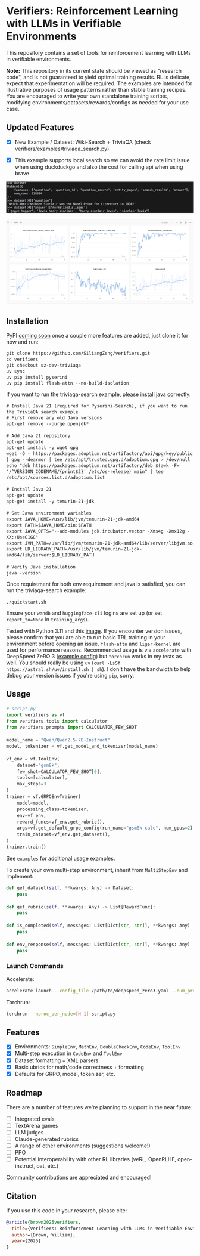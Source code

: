 # Verifiers: Reinforcement Learning with LLMs in Verifiable Environments

This repository contains a set of tools for reinforcement learning with LLMs in verifiable environments. 

**Note:** This repository in its current state should be viewed as "research code", and is not guaranteed to yield optimal training results. RL is delicate, expect that experimentation will be required. The examples are intended for illustrative purposes of usage patterns rather than stable training recipes. You are encouraged to write your own standalone training scripts, modifying environments/datasets/rewards/configs as needed for your use case.

## Updated Features

- [X] New Example / Dataset: Wiki-Search + TriviaQA (check verifiers/examples/triviaqa_search.py)

- [X] This example supports local search so we can avoid the rate limit issue when using duckduckgo and also the cost for calling api when using brave

![Dataset format (Question and Acceptable Answers)](Figures/triviaqa_dataset.png)

![Results of Multi-Step GRPO on TriviaQA + Wiki-Search](Figures/triviaqa_results.png)


## Installation

PyPI [coming soon](https://pypi.org/project/verifiers/) once a couple more features are added, just clone it for now and run:
```
git clone https://github.com/SiliangZeng/verifiers.git
cd verifiers
git checkout sz-dev-triviaqa
uv sync
uv pip install pyserini
uv pip install flash-attn --no-build-isolation
```

If you want to run the triviaqa-search example, please install java correctly:
```
# Install Java 21 (required for Pyserini-Search), if you want to run the TriviaQA search example
# First remove any old Java versions
apt-get remove --purge openjdk*

# Add Java 21 repository
apt-get update
apt-get install -y wget gpg
wget -O - https://packages.adoptium.net/artifactory/api/gpg/key/public | gpg --dearmor | tee /etc/apt/trusted.gpg.d/adoptium.gpg > /dev/null
echo "deb https://packages.adoptium.net/artifactory/deb $(awk -F= '/^VERSION_CODENAME/{print$2}' /etc/os-release) main" | tee /etc/apt/sources.list.d/adoptium.list

# Install Java 21
apt-get update
apt-get install -y temurin-21-jdk

# Set Java environment variables
export JAVA_HOME=/usr/lib/jvm/temurin-21-jdk-amd64
export PATH=$JAVA_HOME/bin:$PATH
export JAVA_OPTS="--add-modules jdk.incubator.vector -Xms4g -Xmx12g -XX:+UseG1GC"
export JVM_PATH=/usr/lib/jvm/temurin-21-jdk-amd64/lib/server/libjvm.so
export LD_LIBRARY_PATH=/usr/lib/jvm/temurin-21-jdk-amd64/lib/server:$LD_LIBRARY_PATH

# Verify Java installation
java -version
```

Once requirement for both env requirement and java is satisfied, you can run the triviaqa-search example:
```
./quickstart.sh
```


Ensure your `wandb` and `huggingface-cli` logins are set up (or set `report_to=None` in `training_args`).

Tested with Python 3.11 and this [image](https://hub.docker.com/layers/pytorch/pytorch/2.5.1-cuda12.1-cudnn9-devel/images/sha256-e8e63dd7baca894ba11fe1ba48a52a550793c8974f89b533d697784dd20a4dc0). If you encounter version issues, please confirm that you are able to run basic TRL training in your environment before opening an issue. `flash-attn` and `liger-kernel` are used for performance reasons. Recommended usage is via `accelerate` with DeepSpeed ZeRO 3 ([example config](https://github.com/huggingface/trl/blob/main/examples/accelerate_configs/deepspeed_zero3.yaml)) but `torchrun` works in my tests as well. You should really be using `uv` (`curl -LsSf https://astral.sh/uv/install.sh | sh`). I don't have the bandwidth to help debug your version issues if you're using `pip`, sorry.

## Usage

```python
# script.py
import verifiers as vf
from verifiers.tools import calculator
from verifiers.prompts import CALCULATOR_FEW_SHOT

model_name = "Qwen/Qwen2.5-7B-Instruct"
model, tokenizer = vf.get_model_and_tokenizer(model_name)

vf_env = vf.ToolEnv(
    dataset="gsm8k",
    few_shot=CALCULATOR_FEW_SHOT[0],
    tools=[calculator],
    max_steps=3
)
trainer = vf.GRPOEnvTrainer(
    model=model,
    processing_class=tokenizer,
    env=vf_env,
    reward_funcs=vf_env.get_rubric(),
    args=vf.get_default_grpo_config(run_name="gsm8k-calc", num_gpus=2),
    train_dataset=vf_env.get_dataset(),
)
trainer.train()
```
See `examples` for additional usage examples. 

To create your own multi-step environment, inherit from `MultiStepEnv` and implement:
```python
def get_dataset(self, **kwargs: Any) -> Dataset:
    pass

def get_rubric(self, **kwargs: Any) -> List[RewardFunc]:
    pass

def is_completed(self, messages: List[Dict[str, str]], **kwargs: Any) -> bool:
    pass

def env_response(self, messages: List[Dict[str, str]], **kwargs: Any) -> Dict[str, str]:
    pass
```

### Launch Commands
Accelerate:
```bash
accelerate launch --config_file /path/to/deepspeed_zero3.yaml --num_processes [N-1] script.py
```
Torchrun:
```bash
torchrun --nproc_per_node=[N-1] script.py
```

## Features
- [X] Environments: `SimpleEnv`, `MathEnv`, `DoubleCheckEnv`, `CodeEnv`, `ToolEnv`
- [X] Multi-step execution in `CodeEnv` and `ToolEnv`
- [X] Dataset formatting + XML parsers
- [X] Basic ubrics for math/code correctness + formatting
- [X] Defaults for GRPO, model, tokenizer, etc.

## Roadmap

There are a number of features we're planning to support in the near future:
- [ ] Integrated evals
- [ ] TextArena games
- [ ] LLM judges
- [ ] Claude-generated rubrics
- [ ] A range of other environments (suggestions welcome!)
- [ ] PPO
- [ ] Potential interoperability with other RL libraries (veRL, OpenRLHF, open-instruct, oat, etc.)

Community contributions are appreciated and encouraged!

## Citation

If you use this code in your research, please cite:

```bibtex
@article{brown2025verifiers,
  title={Verifiers: Reinforcement Learning with LLMs in Verifiable Environments},
  author={Brown, William},
  year={2025}
}
```
